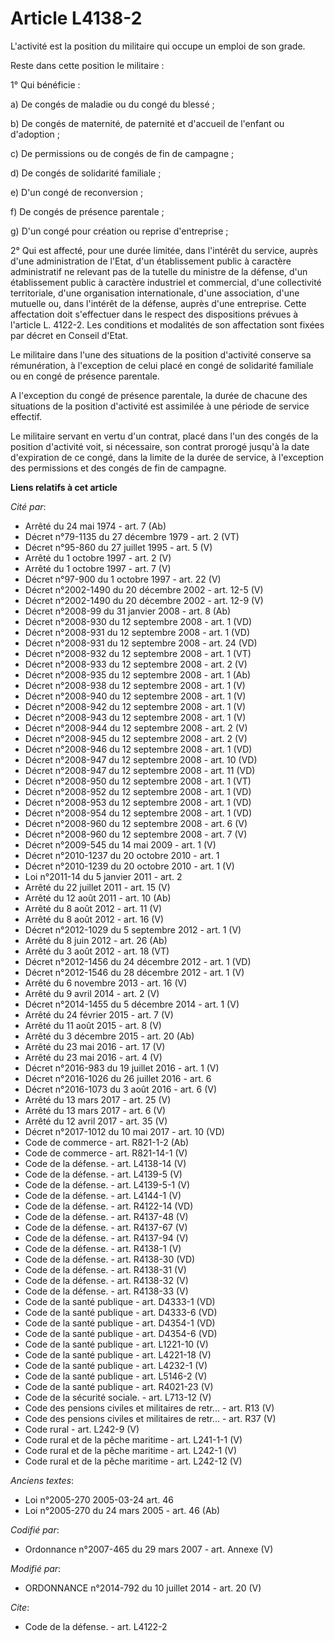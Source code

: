 # Article L4138-2

L'activité est la position du militaire qui occupe un emploi de son grade. 

Reste dans cette position le militaire : 

1° Qui bénéficie : 

a)   De congés de maladie ou du congé du blessé ; 

b) De congés de maternité, de paternité et d'accueil de l'enfant ou d'adoption ; 

c) De permissions ou de congés de fin de campagne ; 

d) De congés de solidarité familiale ; 

e) D'un congé de reconversion ; 

f) De congés de présence parentale ; 

g) D'un congé pour création ou reprise d'entreprise ; 

2° Qui est affecté, pour une durée limitée, dans l'intérêt du service, auprès d'une administration de l'Etat, d'un
établissement public à caractère administratif ne relevant pas de la tutelle du ministre de la défense, d'un établissement
public à caractère industriel et commercial, d'une collectivité territoriale, d'une organisation internationale, d'une
association, d'une mutuelle ou, dans l'intérêt de la défense, auprès d'une entreprise. Cette affectation doit s'effectuer
dans le respect des dispositions prévues à l'article L. 4122-2. Les conditions et modalités de son affectation sont fixées
par décret en Conseil d'Etat. 

Le militaire dans l'une des situations de la position d'activité conserve sa rémunération, à l'exception de celui placé en
congé de solidarité familiale ou en congé de présence parentale. 

A l'exception du congé de présence parentale, la durée de chacune des situations de la position d'activité est assimilée à
une période de service effectif. 

Le militaire servant en vertu d'un contrat, placé dans l'un des congés de la position d'activité voit, si nécessaire, son
contrat prorogé jusqu'à la date d'expiration de ce congé, dans la limite de la durée de service, à l'exception des
permissions et des congés de fin de campagne.

**Liens relatifs à cet article**

_Cité par_:

  - Arrêté du 24 mai 1974 - art. 7 (Ab)
  - Décret n°79-1135 du 27 décembre 1979 - art. 2 (VT)
  - Décret n°95-860 du 27 juillet 1995 - art. 5 (V)
  - Arrêté du 1 octobre 1997 - art. 2 (V)
  - Arrêté du 1 octobre 1997 - art. 7 (V)
  - Décret n°97-900 du 1 octobre 1997 - art. 22 (V)
  - Décret n°2002-1490 du 20 décembre 2002 - art. 12-5 (V)
  - Décret n°2002-1490 du 20 décembre 2002 - art. 12-9 (V)
  - Décret n°2008-99 du 31 janvier 2008 - art. 8 (Ab)
  - Décret n°2008-930 du 12 septembre 2008 - art. 1 (VD)
  - Décret n°2008-931 du 12 septembre 2008 - art. 1 (VD)
  - Décret n°2008-931 du 12 septembre 2008 - art. 24 (VD)
  - Décret n°2008-932 du 12 septembre 2008 - art. 1 (VT)
  - Décret n°2008-933 du 12 septembre 2008 - art. 2 (V)
  - Décret n°2008-935 du 12 septembre 2008 - art. 1 (Ab)
  - Décret n°2008-938 du 12 septembre 2008 - art. 1 (V)
  - Décret n°2008-940 du 12 septembre 2008 - art. 1 (V)
  - Décret n°2008-942 du 12 septembre 2008 - art. 1 (V)
  - Décret n°2008-943 du 12 septembre 2008 - art. 1 (V)
  - Décret n°2008-944 du 12 septembre 2008 - art. 2 (V)
  - Décret n°2008-945 du 12 septembre 2008 - art. 2 (V)
  - Décret n°2008-946 du 12 septembre 2008 - art. 1 (VD)
  - Décret n°2008-947 du 12 septembre 2008 - art. 10 (VD)
  - Décret n°2008-947 du 12 septembre 2008 - art. 11 (VD)
  - Décret n°2008-950 du 12 septembre 2008 - art. 1 (VT)
  - Décret n°2008-952 du 12 septembre 2008 - art. 1 (VD)
  - Décret n°2008-953 du 12 septembre 2008 - art. 1 (VD)
  - Décret n°2008-954 du 12 septembre 2008 - art. 1 (VD)
  - Décret n°2008-960 du 12 septembre 2008 - art. 6 (V)
  - Décret n°2008-960 du 12 septembre 2008 - art. 7 (V)
  - Décret n°2009-545 du 14 mai 2009 - art. 1 (V)
  - Décret n°2010-1237 du 20 octobre 2010 - art. 1
  - Décret n°2010-1239 du 20 octobre 2010 - art. 1 (V)
  - Loi n°2011-14 du 5 janvier 2011 - art. 2
  - Arrêté du 22 juillet 2011 - art. 15 (V)
  - Arrêté du 12 août 2011 - art. 10 (Ab)
  - Arrêté du 8 août 2012 - art. 11 (V)
  - Arrêté du 8 août 2012 - art. 16 (V)
  - Décret n°2012-1029 du 5 septembre 2012 - art. 1 (V)
  - Arrêté du 8 juin 2012 - art. 26 (Ab)
  - Arrêté du 3 août 2012 - art. 18 (VT)
  - Décret n°2012-1456 du 24 décembre 2012 - art. 1 (VD)
  - Décret n°2012-1546 du 28 décembre 2012 - art. 1 (V)
  - Arrêté du 6 novembre 2013 - art. 16 (V)
  - Arrêté du 9 avril 2014 - art. 2 (V)
  - Décret n°2014-1455 du 5 décembre 2014 - art. 1 (V)
  - Arrêté du 24 février 2015 - art. 7 (V)
  - Arrêté du 11 août 2015 - art. 8 (V)
  - Arrêté du 3 décembre 2015 - art. 20 (Ab)
  - Arrêté du 23 mai 2016 - art. 17 (V)
  - Arrêté du 23 mai 2016 - art. 4 (V)
  - Décret n°2016-983 du 19 juillet 2016 - art. 1 (V)
  - Décret n°2016-1026 du 26 juillet 2016 - art. 6
  - Décret n°2016-1073 du 3 août 2016 - art. 6 (V)
  - Arrêté du 13 mars 2017 - art. 25 (V)
  - Arrêté du 13 mars 2017 - art. 6 (V)
  - Arrêté du 12 avril 2017 - art. 35 (V)
  - Décret n°2017-1012 du 10 mai 2017 - art. 10 (VD)
  - Code de commerce - art. R821-1-2 (Ab)
  - Code de commerce - art. R821-14-1 (V)
  - Code de la défense. - art. L4138-14 (V)
  - Code de la défense. - art. L4139-5 (V)
  - Code de la défense. - art. L4139-5-1 (V)
  - Code de la défense. - art. L4144-1 (V)
  - Code de la défense. - art. R4122-14 (VD)
  - Code de la défense. - art. R4137-48 (V)
  - Code de la défense. - art. R4137-67 (V)
  - Code de la défense. - art. R4137-94 (V)
  - Code de la défense. - art. R4138-1 (V)
  - Code de la défense. - art. R4138-30 (VD)
  - Code de la défense. - art. R4138-31 (V)
  - Code de la défense. - art. R4138-32 (V)
  - Code de la défense. - art. R4138-33 (V)
  - Code de la santé publique - art. D4333-1 (VD)
  - Code de la santé publique - art. D4333-6 (VD)
  - Code de la santé publique - art. D4354-1 (VD)
  - Code de la santé publique - art. D4354-6 (VD)
  - Code de la santé publique - art. L1221-10 (V)
  - Code de la santé publique - art. L4221-18 (V)
  - Code de la santé publique - art. L4232-1 (V)
  - Code de la santé publique - art. L5146-2 (V)
  - Code de la santé publique - art. R4021-23 (V)
  - Code de la sécurité sociale. - art. L713-12 (V)
  - Code des pensions civiles et militaires de retr... - art. R13 (V)
  - Code des pensions civiles et militaires de retr... - art. R37 (V)
  - Code rural - art. L242-9 (V)
  - Code rural et de la pêche maritime - art. L241-1-1 (V)
  - Code rural et de la pêche maritime - art. L242-1 (V)
  - Code rural et de la pêche maritime - art. L242-12 (V)

_Anciens textes_:

  - Loi n°2005-270 2005-03-24 art. 46
  - Loi n°2005-270 du 24 mars 2005 - art. 46 (Ab)

_Codifié par_:

  - Ordonnance n°2007-465 du 29 mars 2007 - art. Annexe (V)

_Modifié par_:

  - ORDONNANCE n°2014-792 du 10 juillet 2014 - art. 20 (V)

_Cite_:

  - Code de la défense. - art. L4122-2
